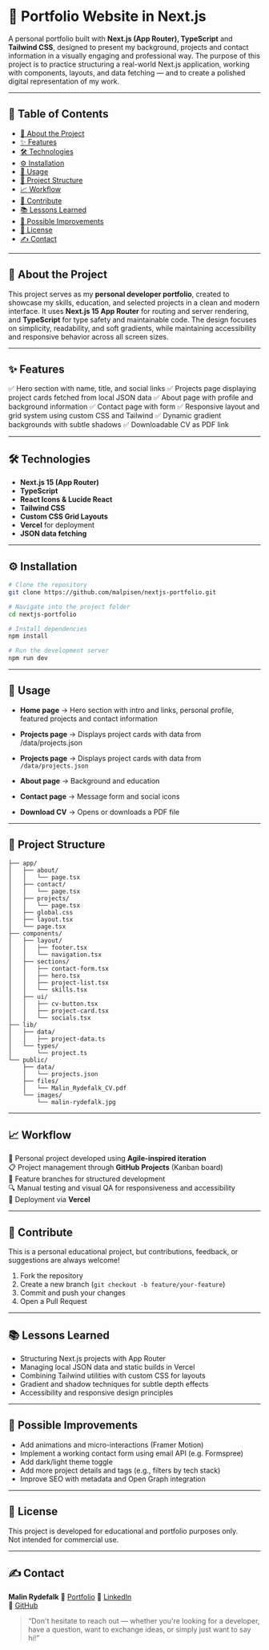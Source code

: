 # 💼 Portfolio Website in Next.js

A personal portfolio built with **Next.js (App Router), TypeScript** and **Tailwind CSS**, designed to present my background, projects and contact information in a visually engaging and professional way.
The purpose of this project is to practice structuring a real-world Next.js application, working with components, layouts, and data fetching — and to create a polished digital representation of my work.

---

## 📑 Table of Contents

- [📖 About the Project](#-about-the-project)
- [✨ Features](#-features)
- [🛠 Technologies](#-technologies)
- [⚙️ Installation](#-installation)
- [🚀 Usage](#-usage)
- [📂 Project Structure](#-project-structure)
- [📈 Workflow](#-workflow)
- [🤝 Contribute](#-contribute)
- [📚 Lessons Learned](#-lessons-learned)
- [🚧 Possible Improvements](#-possible-improvements)
- [📜 License](#-license)
- [✍️ Contact](#-contact)

---

## 📖 About the Project

This project serves as my **personal developer portfolio**, created to showcase my skills, education, and selected projects in a clean and modern interface.
It uses **Next.js 15 App Router** for routing and server rendering, and **TypeScript** for type safety and maintainable code.
The design focuses on simplicity, readability, and soft gradients, while maintaining accessibility and responsive behavior across all screen sizes.

---

## ✨ Features

✅ Hero section with name, title, and social links
✅ Projects page displaying project cards fetched from local JSON data
✅ About page with profile and background information
✅ Contact page with form
✅ Responsive layout and grid system using custom CSS and Tailwind
✅ Dynamic gradient backgrounds with subtle shadows
✅ Downloadable CV as PDF link

---

## 🛠 Technologies

- **Next.js 15 (App Router)**
- **TypeScript**
- **React Icons & Lucide React**
- **Tailwind CSS**
- **Custom CSS Grid Layouts**
- **Vercel** for deployment
- **JSON data fetching**

---

## ⚙️ Installation

```bash
# Clone the repository
git clone https://github.com/malpisen/nextjs-portfolio.git

# Navigate into the project folder
cd nextjs-portfolio

# Install dependencies
npm install

# Run the development server
npm run dev
```

---

## 🚀 Usage

- **Home page** → Hero section with intro and links, personal profile, featured projects and contact information
- **Projects page** → Displays project cards with data from /data/projects.json

- **Projects page** → Displays project cards with data from `/data/projects.json`
- **About page** → Background and education
- **Contact page** → Message form and social icons
- **Download CV** → Opens or downloads a PDF file

---

## 📂 Project Structure

```
├── app/
│   ├── about/
│   │   └── page.tsx
│   ├── contact/
│   │   └── page.tsx
│   ├── projects/
│   │   └── page.tsx
│   ├── global.css
│   ├── layout.tsx
│   └── page.tsx
├── components/
│   ├── layout/
│   │   ├── footer.tsx
│   │   └── navigation.tsx
│   ├── sections/
│   │   ├── contact-form.tsx
│   │   ├── hero.tsx
│   │   ├── project-list.tsx
│   │   └── skills.tsx
│   ├── ui/
│   │   ├── cv-button.tsx
│   │   ├── project-card.tsx
│   │   └── socials.tsx
├── lib/
│   ├── data/
│   │   ├── project-data.ts
│   └── types/
│       └── project.ts
└── public/
    ├── data/
    │   └── projects.json
    ├── files/
    │   └── Malin_Rydefalk_CV.pdf
    └── images/
        └── malin-rydefalk.jpg
```

---

## 📈 Workflow

🧭 Personal project developed using **Agile-inspired iteration**  
📋 Project management through **GitHub Projects** (Kanban board)  
🌿 Feature branches for structured development  
🔍 Manual testing and visual QA for responsiveness and accessibility  
🚀 Deployment via **Vercel**

---

## 🤝 Contribute

This is a personal educational project, but contributions, feedback, or suggestions are always welcome!

1. Fork the repository
2. Create a new branch (`git checkout -b feature/your-feature`)
3. Commit and push your changes
4. Open a Pull Request

---

## 📚 Lessons Learned

- Structuring Next.js projects with App Router
- Managing local JSON data and static builds in Vercel
- Combining Tailwind utilities with custom CSS for layouts
- Gradient and shadow techniques for subtle depth effects
- Accessibility and responsive design principles

---

## 🚧 Possible Improvements

- Add animations and micro-interactions (Framer Motion)
- Implement a working contact form using email API (e.g. Formspree)
- Add dark/light theme toggle
- Add more project details and tags (e.g., filters by tech stack)
- Improve SEO with metadata and Open Graph integration

---

## 📜 License

This project is developed for educational and portfolio purposes only.  
Not intended for commercial use.

---

## ✍️ Contact

**Malin Rydefalk**
💼 [Portfolio](https://nextjs-portfolio-dun-delta.vercel.app/)
🔗 [LinkedIn](https://www.linkedin.com/in/malin-rydefalk/)  
🐙 [GitHub](https://github.com/malpisen)

> “Don't hesitate to reach out — whether you're looking for a developer, have a question, want to exchange ideas, or simply just want to say hi!”
